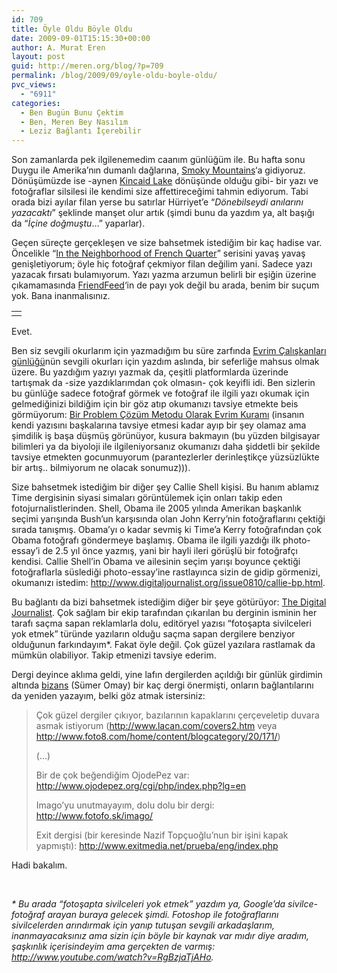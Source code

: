 ```yaml
---
id: 709
title: Öyle Oldu Böyle Oldu
date: 2009-09-01T15:15:30+00:00
author: A. Murat Eren
layout: post
guid: http://meren.org/blog/?p=709
permalink: /blog/2009/09/oyle-oldu-boyle-oldu/
pvc_views:
  - "6911"
categories:
  - Ben Bugün Bunu Çektim
  - Ben, Meren Bey Nasılım
  - Leziz Bağlantı İçerebilir
---
```

Son zamanlarda pek ilgilenemedim caanım günlüğüm ile. Bu hafta sonu Duygu ile Amerika&#8217;nın dumanlı dağlarına, [Smoky Mountains](http://en.wikipedia.org/wiki/Smoky_mountains)&#8216;a gidiyoruz. Dönüşümüzde ise -aynen [Kincaid Lake](http://meren.org/blog/2009/04/kincaid-lake/ "bikinili fotoğrafları için tıklayın") dönüşünde olduğu gibi- bir yazı ve fotoğraflar silsilesi ile kendimi size affettireceğimi tahmin ediyorum. Tabi orada bizi ayılar filan yerse bu satırlar Hürriyet&#8217;e &#8220;_Dönebilseydi anılarını yazacaktı_&#8221; şeklinde manşet olur artık (şimdi bunu da yazdım ya, alt başığı da &#8220;_İçine doğmuştu_&#8230;&#8221; yaparlar).

Geçen süreçte gerçekleşen ve size bahsetmek istediğim bir kaç hadise var. Öncelikle &#8220;[In the Neighborhood of French Quarter](http://meren.org/2009/08/in-the-neighborhood-of-french-quarter/)&#8221; serisini yavaş yavaş genişletiyorum; öyle hiç fotoğraf çekmiyor filan değilim yani. Sadece yazı yazacak fırsatı bulamıyorum. Yazı yazma arzumun belirli bir eşiğin üzerine çıkamamasında [FriendFeed](http://friendfeed.com/meren)&#8216;in de payı yok değil bu arada, benim bir suçum yok. Bana inanmalısınız.

<table border="0" width="100%">
  <tr>
    <td align="center">
      <img src="{{ site.baseurl }}/images/oyle-oldu-boyle-oldu-16.jpg" alt="" />
    </td>
  </tr>
</table>

Evet.

Ben siz sevgili okurlarım için yazmadığım bu süre zarfında [Evrim Çalışkanları günlüğü](http://evrimcaliskanlari.org/blog/)nün sevgili okurları için yazdım aslında, bir seferliğe mahsus olmak üzere. Bu yazdığım yazıyı yazmak da, çeşitli platformlarda üzerinde tartışmak da -size yazdıklarımdan çok olmasın- çok keyifli idi. Ben sizlerin bu günlüğe sadece fotoğraf görmek ve fotoğraf ile ilgili yazı okumak için gelmediğinizi bildiğim için bir göz atıp okumanızı tavsiye etmekte beis görmüyorum: [Bir Problem Çözüm Metodu Olarak Evrim Kuramı](http://evrimcaliskanlari.org/blog/2009/08/bir-problem-cozum-metodu-olarak-evrim-kurami/) (insanın kendi yazısını başkalarına tavsiye etmesi kadar ayıp bir şey olamaz ama şimdilik iş başa düşmüş görünüyor, kusura bakmayın (bu yüzden bilgisayar bilimleri ya da biyoloji ile ilgileniyorsanız okumanızı daha şiddetli bir şekilde tavsiye etmekten gocunmuyorum (parantezlerler derinleştikçe yüzsüzlükte bir artış.. bilmiyorum ne olacak sonumuz))).

Size bahsetmek istediğim bir diğer şey Callie Shell kişisi. Bu hanım ablamız Time dergisinin siyasi simaları görüntülemek için onları takip eden fotojurnalistlerinden. Shell, Obama ile 2005 yılında Amerikan başkanlık seçimi yarışında Bush&#8217;un karşısında olan John Kerry&#8217;nin fotoğraflarını çektiği sırada tanışmış. Obama&#8217;yı o kadar sevmiş ki Time&#8217;a Kerry fotoğrafından çok Obama fotoğrafı göndermeye başlamış. Obama ile ilgili yazdığı ilk photo-essay&#8217;i de 2.5 yıl önce yazmış, yani bir hayli ileri görüşlü bir fotoğrafçı kendisi. Callie Shell&#8217;in Obama ve ailesinin seçim yarışı boyunce çektiği fotoğraflarla süslediği photo-essay&#8217;ine rastlayınca sizin de gidip görmenizi, okumanızı istedim: <http://www.digitaljournalist.org/issue0810/callie-bp.html>.

Bu bağlantı da bizi bahsetmek istediğim diğer bir şeye götürüyor: [The Digital Journalist](http://www.digitaljournalist.org/). Çok sağlam bir ekip tarafından çıkarılan bu derginin isminin her tarafı saçma sapan reklamlarla dolu, editöryel yazısı &#8220;fotoşapta sivilceleri yok etmek&#8221; türünde yazıların olduğu saçma sapan dergilere benziyor olduğunun farkındayım*. Fakat öyle değil. Çok güzel yazılara rastlamak da mümkün olabiliyor. Takip etmenizi tavsiye ederim.

Dergi deyince aklıma geldi, yine lafın dergilerden açıldığı bir günlük girdimin altında [bizans](http://bizantin.blogspot.com/) (Sümer Omay) bir kaç dergi önermişti, onların bağlantılarını da yeniden yazayım, belki göz atmak istersiniz:

> Çok güzel dergiler çıkıyor, bazılarının kapaklarını çerçeveletip duvara asmak istiyorum (<a rel="nofollow" href="http://www.lacan.com/covers2.htm">http://www.lacan.com/covers2.htm</a> veya <a rel="nofollow" href="http://www.foto8.com/home/content/blogcategory/20/171/%29">http://www.foto8.com/home/content/blogcategory/20/171/</a>)
> 
> (&#8230;)
> 
> Bir de çok beğendiğim OjodePez var: <a rel="nofollow" href="http://www.ojodepez.org/cgi/php/index.php?lg=en">http://www.ojodepez.org/cgi/php/index.php?lg=en</a>
> 
> Imago’yu unutmayayım, dolu dolu bir dergi: <a rel="nofollow" href="http://www.fotofo.sk/imago/">http://www.fotofo.sk/imago/</a>
> 
> Exit dergisi (bir keresinde Nazif Topçuoğlu’nun bir işini kapak yapmıştı): <a rel="nofollow" href="http://www.exitmedia.net/prueba/eng/index.php">http://www.exitmedia.net/prueba/eng/index.php</a>

Hadi bakalım.
  
<br class="blank" />
  
_* Bu arada &#8220;fotoşapta sivilceleri yok etmek&#8221; yazdım ya, Google&#8217;da sivilce-fotoğraf arayan buraya gelecek şimdi. Fotoshop ile fotoğraflarını sivilcelerden arındırmak için yanıp tutuşan sevgili arkadaşlarım, inanmayacaksınız ama sizin için böyle bir kaynak var mıdır diye aradım, şaşkınlık içerisindeyim ama gerçekten de varmış: <http://www.youtube.com/watch?v=RgBzjaTjAHo>._
